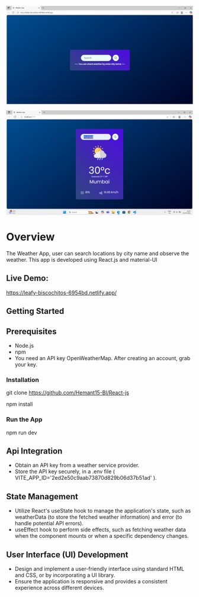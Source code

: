 ![image alt](https://github.com/Hemant15-Bl/React-js/blob/main/Screenshot%202025-10-05%20063752.png?raw=true)

![image alt](https://github.com/Hemant15-Bl/React-js/blob/main/Screenshot%202025-07-29%20152556.png?raw=true)

# Overview

The Weather App, user can search locations by city name and observe the weather.
This app is developed using React.js and material-UI

## Live Demo:
https://leafy-biscochitos-6954bd.netlify.app/


## Getting Started

## Prerequisites
- Node.js
- npm
- You need an API key OpenWeatherMap. After creating an account, grab your key.
### Installation
git clone https://github.com/Hemant15-Bl/React-js

npm install

### Run the App
npm run dev

## Api Integration
- Obtain an API key from a weather service provider.
- Store the API key securely, in a .env file ( VITE_APP_ID='2ed2e50c9aab73870d829b06d37b51ad' ).

## State Management
- Utilize React's useState hook to manage the application's state, such as weatherData (to store the fetched weather information) and error (to handle potential API errors).
- useEffect hook to perform side effects, such as fetching weather data when the component mounts or when a specific dependency changes.

## User Interface (UI) Development
- Design and implement a user-friendly interface using standard HTML and CSS, or by incorporating a UI library.
- Ensure the application is responsive and provides a consistent experience across different devices.
